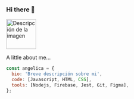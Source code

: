 ### Hi there 👋 
<img src="https://github.com/angy-Rin/angy-Rin/assets/72713821/fefc0439-67a6-4e35-86b3-a70e759835d0" width="80" alt="Descripción de la imagen">

A little about me...

```javascript
const angelica = {
  bio: 'Breve descripción sobre mi',
  code: [Javascript, HTML, CSS],
  tools: [Nodejs, Firebase, Jest, Git, Figma],
};
```
<!--
**angy-Rin/angy-Rin** is a ✨ _special_ ✨ repository because its `README.md` (this file) appears on your GitHub profile.

Here are some ideas to get you started:

- 🔭 I’m currently working on ...
- 🌱 I’m currently learning ...
- 👯 I’m looking to collaborate on ...
- 🤔 I’m looking for help with ...
- 💬 Ask me about ...
- 📫 How to reach me: ...
- 😄 Pronouns: ...
- ⚡ Fun fact: ...
-->

